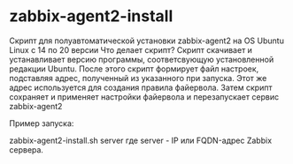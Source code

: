 # zabbix-agent2-install
Скрипт для полуавтоматической установки zabbix-agent2 на OS Ubuntu Linux с 14 по 20 версии
Что делает скрипт?
Скрипт скачивает и устанавливает версию программы, соответсвующую установленной редакции Ubuntu.
После этого скрипт формирует файл настроек, подставляя адрес, полученный из указанного при запуска.
Этот же адрес используется для создания правила файервола.
Затем скрипт сохраняет и применяет настройки файервола и перезапускает сервис zabbix-agent2

Пример запуска:

zabbix-agent2-install.sh server
где server - IP или FQDN-адрес Zabbix сервера.
